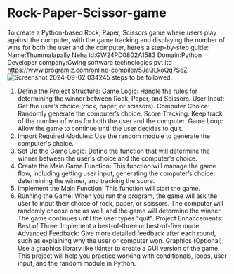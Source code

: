# Rock-Paper-Scissor-game
To create a Python-based Rock, Paper, Scissors game where users play against the computer, with the game tracking and displaying the number of wins for both the user and the computer, here’s a step-by-step guide:
Name:Thummalapally Neha
id:GW24PD0802A1583
Domain:Python Developer
company:Gwing software technologies pvt ltd
https://www.programiz.com/online-compiler/5JeQLkoQq7SeZ
![Screenshot 2024-09-02 034245](https://github.com/user-attachments/assets/21233d9f-1a52-4d63-a806-2be6447b60f2)
steps to be followed:
1. Define the Project Structure:
Game Logic: Handle the rules for determining the winner between Rock, Paper, and Scissors.
User Input: Get the user’s choice (rock, paper, or scissors).
Computer Choice: Randomly generate the computer’s choice.
Score Tracking: Keep track of the number of wins for both the user and the computer.
Game Loop: Allow the game to continue until the user decides to quit.
2. Import Required Modules:
Use the random module to generate the computer's choice.
3. Set Up the Game Logic:
Define the function that will determine the winner between the user's choice and the computer's choice.
4. Create the Main Game Function:
This function will manage the game flow, including getting user input, generating the computer’s choice, determining the winner, and tracking the score.
5. Implement the Main Function:
This function will start the game.
6. Running the Game:
When you run the program, the game will ask the user to input their choice of rock, paper, or scissors. The computer will randomly choose one as well, and the game will determine the winner. The game continues until the user types "quit".
Project Enhancements:
Best of Three: Implement a best-of-three or best-of-five mode.
Advanced Feedback: Give more detailed feedback after each round, such as explaining why the user or computer won.
Graphics (Optional): Use a graphics library like tkinter to create a GUI version of the game.
This project will help you practice working with conditionals, loops, user input, and the random module in Python.
